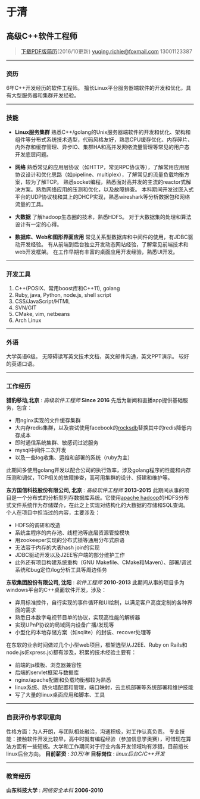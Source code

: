 # 于清
## 高级C++软件工程师

> [下载PDF版简历](yuqing_zh.pdf)(2016/10更新)
> [yuqing.richie@foxmail.com](mailto:yuqing.richie@foxmail.com)
> 13001123387

---

### 资历

6年C++开发经历的软件工程师。
擅长Linux平台服务器端软件的开发和优化，具有大型服务器和集群开发经验。

---

### 技能

* **Linux服务集群**
  熟悉C++/golang的Unix服务器端软件的开发和优化、架构和组件等分布式系统技术选型，代码风格友好，熟悉CPU缓存优化、内存碎片、内外存和缓存管理、异步IO、集群HA和高并发网络流量管理等常见的用户态开发底层问题。

* **网络**
  熟悉常见的应用层协议（如HTTP，常见RPC协议等），了解常用应用层协议设计和优化思路（如pipeline、multiplex），了解常见的流量负载均衡方案，较为了解TCP。
  熟悉socket编程，熟悉面对高并发的主流的reactor式解决方案。熟悉网络应用的压测和优化，以及故障排查。
  本科期间开发过嵌入式平台的UDP协议栈和其上的DHCP实现，熟悉wireshark等分析数据包和网络流量的工具。

* **大数据**
  了解hadoop生态圈的技术，熟悉HDFS。
  对于大数据集的处理和算法设计有一定的心得。

* **数据库、Web和图形界面应用**
  常见关系型数据库和中间件的使用，有JDBC驱动开发经验。
  有从前端到后台独立开发动态网站经验，了解常见前端技术和web开发框架。
  在工作早期有丰富的桌面应用开发经验，熟悉UI开发。

---

### 开发工具

1. C++(POSIX、常用boost库和C++11), golang
2. Ruby, java, Python, node.js, shell script
3. CSS/JavaScript/HTML
4. SVN/GIT
5. CMake, vim, netbeans
6. Arch Linux

---

### 外语

大学英语6级。
无障碍读写英文技术文档，英文邮件沟通，英文PPT演示。
较好的英语口语。

---

### 工作经历

**猎豹移动,北京** : *高级软件工程师* __Since 2016__
先后为新闻和直播app提供基础服务，包含：

 - 用nginx实现的文件缓存集群
 - 大内存redis集群，以及尝试使用facebook的[rocksdb](http://rocksdb.org/)替换其中的redis降低内存成本
 - 即时通信系统集群、敏感词过滤服务
 - mysql中间件二次开发
 - 以及一些log收集、运维和部署的系统（ruby为主）

此期间多使用golang开发以配合公司的执行效率，涉及golang程序的性能和内存压测和调优，TCP相关的故障排查，高可用集群的设计、搭建和维护等。

**东方国信科技股份有限公司, 北京** : *高级软件工程师* __2013-2015__
  此期间从事的项目是一个分布式的分析型列存数据库系统。它使用[apache hadoop](http://hadoop.apache.org/)的HDFS分布式文件系统作为存储媒介，在此之上实现对结构化的大数据的存储和SQL查询。
  个人在项目中担当过的内容，主要涉及：
  
  - HDFS的调研和改造
  - 系统主程序的内存池、线程池等底层资源管控模块
  - 用zookeeper实现的分布式锁等通用分布式原语
  - 无法容于内存的大表hash join的实现
  - JDBC驱动开发以及J2EE客户端的部分维护工作
  - 此外还有项目构建系统重构（GNU Makefile、CMake和Maven）、部署/调试系统和bug定位/log分析工具等周边任务

**东软集团股份有限公司, 沈阳** : *软件工程师* __2010-2013__
  此期间从事的项目多为windows平台的C++桌面软件开发，涉及：
  
  - 弃用标准控件，自行实现的事件循环和UI绘制，以满足客户高度定制的各种界面的需求
  - 熟悉日本数字电视节目单的协议，实现高性能的解析器
  - 实现UPnP协议的局域网内设备广播/发现等
  - 小型化的本地存储方案（如sqlite）的封装、recover处理等

在东软的业余时间做过几个小型web项目，框架选型从J2EE、Ruby on Rails和node.js(Express.js)都有涉及，积累的技术经验主要有：

- 前端的js模板、浏览器兼容性
- 后端的servlet框架与数据库
- nginx/apache配置和负载均衡都较为熟悉
- linux系统、防火墙配置和管理，端口映射，云主机部署等系统部署和维护技能
- 写了大量的linux桌面应用和脚本、工具

---

### 自我评价与求职意向

性格方面：为人开朗，与团队相处融洽，沟通积极，对工作认真负责。
专业技能：接触软件开发比较早，高中时就有编程经验（参加信息学奥赛），可惜现在算法方面有一些短板。大学和工作期间对于行业内各开发领域均有涉猎，目前擅长linux后台方向。
**目前薪资** : *30万/年*
**目标岗位** : *linux后台C/C++开发*

---

### 教育经历

**山东科技大学** : *网络安全本科* __2006-2010__
